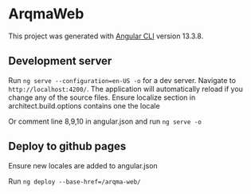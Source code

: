 # ArqmaWeb

This project was generated with [Angular CLI](https://github.com/angular/angular-cli) version 13.3.8.

## Development server

Run `ng serve --configuration=en-US -o` for a dev server. Navigate to `http://localhost:4200/`. The application will automatically reload if you change any of the source files. Ensure localize section in architect.build.options contains one the locale

Or comment line 8,9,10 in angular.json and run `ng serve -o`

## Deploy to github pages

Ensure new locales are added to angular.json

Run `ng deploy --base-href=/arqma-web/`

